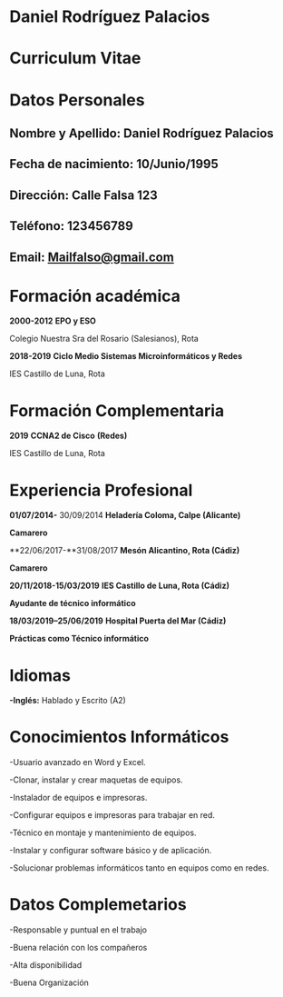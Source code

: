 # Daniel Rodríguez Palacios

# Curriculum Vitae



# Datos Personales

## Nombre y Apellido: Daniel Rodríguez Palacios

## Fecha de nacimiento: 10/Junio/1995

## Dirección: Calle Falsa 123

## Teléfono: 123456789

## Email: [Mailfalso@gmail.com](mailto:pepito@gmail.com)

# Formación académica

**2000-2012** **EPO y ESO**

 Colegio Nuestra Sra del Rosario (Salesianos), Rota

**2018-2019** **Ciclo Medio Sistemas Microinformáticos y Redes**

 IES Castillo de Luna, Rota

# Formación Complementaria

**2019** **CCNA2 de Cisco** **(Redes)**

 IES Castillo de Luna, Rota

# Experiencia Profesional

**01/07/2014-** 30/09/2014 **Heladería Coloma, Calpe (Alicante)**

 **Camarero**

**22/06/2017-**31/08/2017 **Mesón Alicantino, Rota (Cádiz)**

 **Camarero**

**20/11/2018-15/03/2019** **IES Castillo de Luna, Rota (Cádiz)**

 **Ayudante de técnico informático**

**18/03/2019–25/06/2019** **Hospital Puerta del Mar (Cádiz)**

 **Prácticas como Técnico informático**

# Idiomas

**-Inglés:** Hablado y Escrito (A2)

# Conocimientos Informáticos

-Usuario avanzado en Word y Excel.

-Clonar, instalar y crear maquetas de equipos.

-Instalador de equipos e impresoras.

-Configurar equipos e impresoras para trabajar en red.

-Técnico en montaje y mantenimiento de equipos.

-Instalar y configurar software básico y de aplicación.

-Solucionar problemas informáticos tanto en equipos como en redes.

# Datos Complemetarios

-Responsable y puntual en el trabajo

-Buena relación con los compañeros

-Alta disponibilidad

-Buena Organización